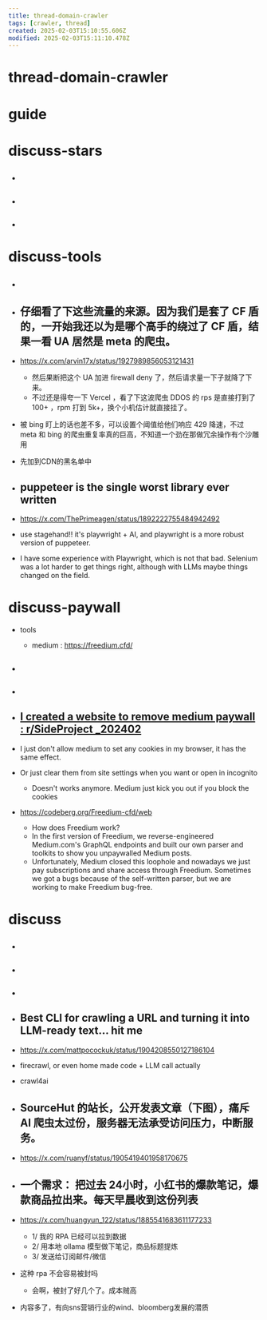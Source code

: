 ```yaml
---
title: thread-domain-crawler
tags: [crawler, thread]
created: 2025-02-03T15:10:55.606Z
modified: 2025-02-03T15:11:10.478Z
---
```


# thread-domain-crawler

# guide

# discuss-stars
- ## 

- ## 

- ## 
# discuss-tools
- ## 

- ## 仔细看了下这些流量的来源。因为我们是套了 CF 盾的，一开始我还以为是哪个高手的绕过了 CF 盾，结果一看 UA 居然是 meta 的爬虫。
- https://x.com/arvin17x/status/1927989856053121431
  - 然后果断把这个 UA 加进 firewall deny 了，然后请求量一下子就降了下来。
  - 不过还是得夸一下 Vercel ，看了下这波爬虫 DDOS 的 rps 是直接打到了 100+ ，rpm 打到 5k+，换个小机估计就直接挂了。

- 被 bing 盯上的话也差不多，可以设置个阈值给他们响应 429 降速，不过 meta 和 bing 的爬虫重复率真的巨高，不知道一个劲在那做冗余操作有个沙雕用

- 先加到CDN的黑名单中

- ## puppeteer is the single worst library ever written
- https://x.com/ThePrimeagen/status/1892222755484942492
- use stagehand!! it's playwright + AI, and playwright is a more robust version of puppeteer.
- I have some experience with Playwright, which is not that bad. Selenium was a lot harder to get things right, although with LLMs maybe things changed on the field.

# discuss-paywall
- tools
  - medium : https://freedium.cfd/

- ## 

- ## 

- ## [I created a website to remove medium paywall : r/SideProject _202402](https://www.reddit.com/r/SideProject/comments/1az0xr0/i_created_a_website_to_remove_medium_paywall/)
- I just don't allow medium to set any cookies in my browser, it has the same effect.
- Or just clear them from site settings when you want or open in incognito
  - Doesn't works anymore. Medium just kick you out if you block the cookies

- https://codeberg.org/Freedium-cfd/web
  - How does Freedium work?
  - In the first version of Freedium, we reverse-engineered Medium.com's GraphQL endpoints and built our own parser and toolkits to show you unpaywalled Medium posts. 
  - Unfortunately, Medium closed this loophole and nowadays we just pay subscriptions and share access through Freedium. Sometimes we got a bugs because of the self-written parser, but we are working to make Freedium bug-free.
# discuss
- ## 

- ## 

- ## 

- ## Best CLI for crawling a URL and turning it into LLM-ready text... hit me
- https://x.com/mattpocockuk/status/1904208550127186104
- firecrawl, or even home made code + LLM call actually
- crawl4ai

- ## SourceHut 的站长，公开发表文章（下图），痛斥 AI 爬虫太过份，服务器无法承受访问压力，中断服务。
- https://x.com/ruanyf/status/1905419401958170675

- ## 一个需求： 把过去 24小时，小红书的爆款笔记，爆款商品拉出来。每天早晨收到这份列表
- https://x.com/huangyun_122/status/1885541683611177233
  - 1/ 我的 RPA 已经可以拉到数据
  - 2/ 用本地  ollama 模型做下笔记，商品标题提炼
  - 3/ 发送给订阅邮件/微信
- 这种 rpa 不会容易被封吗
  - 会啊，被封了好几个了。成本贼高
- 内容多了，有向sns营销行业的wind、bloomberg发展的潜质
